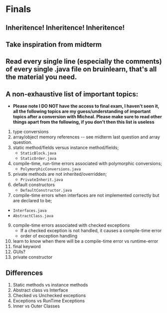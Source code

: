# Finals

## Inheritence! Inheritence! Inheritence!
## Take inspiration from midterm
## Read every single line (especially the comments) of every single .java file on bruinlearn, that's all the material you need. 

## A non-exhaustive list of important topics:
- **Please note I DO NOT have the access to final exam, I haven't seen it, all the following topics are my guess/understanding of important topics after a conversion with Micheal. Please make sure to read other things apart from the following, if you don't then this list is useless**

1. type conversions
2. array/object memory references -- see midterm last question and array question.
3. static method/fields versus instance method/fields; 
    - `StaticBlock.java`
    - `StaticOrder.java`
4. compile-time, run-time errors associated with polymorphic conversions; 
    - `PolymorphicConversions.java`
5. private methods are not inherited/overridden; 
    - `PrivateInherit.java`
6. default constructors
    - `DefaultConstructor.java`
8. compile-time errors when interfaces are not implemented correctly but are declared to be; 
 - `Interfaces.java`
 - `AbstractClass.java`
9. compile-time errors associated with checked exceptions
    - If a checked exception is not handled, it causes a compile-time error
    - order of exception handling
10. learn to know when there will be a compile-time error vs runtime-error
11. final keyword 
12. GUIs? 
13. private constructor

## Differences
1. Static methods vs instance methods
2. Abstract class vs Interface
3. Checked vs Unchecked exceptions
4. Exceptions vs RunTime Exceptions
5. Inner vs Outer Classes